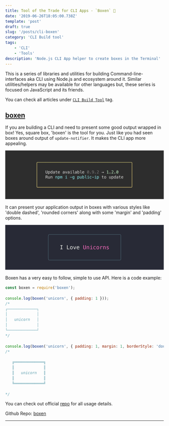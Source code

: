 ```yaml
---
title: Tool of the Trade for CLI Apps - `Boxen` 🔲
date: '2019-06-26T18:05:00.738Z'
template: 'post'
draft: true
slug: '/posts/cli-boxen'
category: 'CLI Build tool'
tags:
    - 'CLI'
    - 'Tools'
description: 'Node.js CLI App helper to create boxes in the Terminal'
---
```


This is a series of libraries and utilities for building Command-line-interfaces aka CLI using Node.js and ecosystem around it. Similar utilities/helpers may be available for other languages but, these series is focused on JavaScript and its friends.

You can check all articles under [`CLI Build Tool`](/category/cli-build-tool/) tag.

## [boxen](https://github.com/sindresorhus/boxen)

If you are building a CLI and need to present some good output wrapped in box! Yes, square box, 'boxen' is the tool for you. Just like you had seen boxes around output of `update-notifier`. It makes the CLI app more appealing.

![Screenshot](./updatenotifier.png)

It can present your application output in boxes with various styles like 'double dashed', 'rounded corners' along with some 'margin' and 'padding' options.

![Screenshot](./boxen.png)

Boxen has a very easy to follow, simple to use API. Here is a code example:

```javascript
const boxen = require('boxen');

console.log(boxen('unicorn', { padding: 1 }));
/*
┌─────────────┐
│             │
│   unicorn   │
│             │
└─────────────┘
*/

console.log(boxen('unicorn', { padding: 1, margin: 1, borderStyle: 'double' }));
/*

   ╔═════════════╗
   ║             ║
   ║   unicorn   ║
   ║             ║
   ╚═════════════╝

*/
```

You can check out official [repo](https://github.com/sindresorhus/boxen) for all usage details.

Github Repo: [boxen](https://github.com/sindresorhus/boxen)

---
